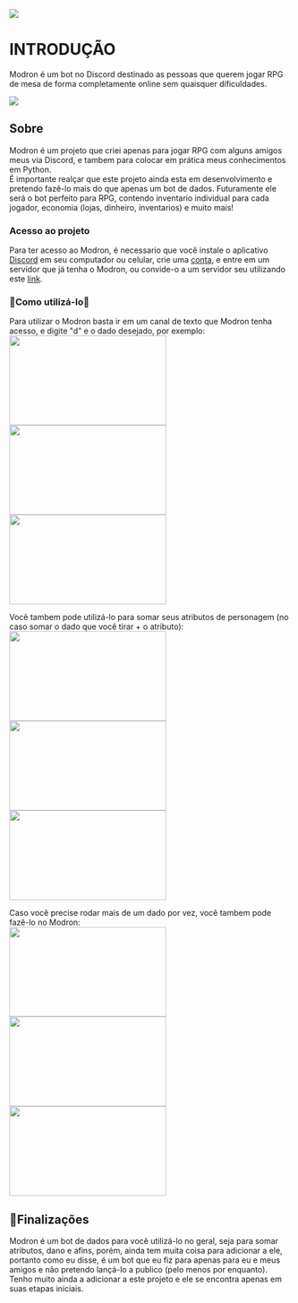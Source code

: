 <img src="http://img.shields.io/static/v1?label=STATUS&message=EM%20DESENVOLVIMENTO&color=GREEN&style=for-the-badge"></img>
<h1>INTRODUÇÃO</h1>
<p>Modron é um bot no Discord destinado as pessoas que querem jogar RPG de mesa de forma completamente online sem quaisquer dificuldades.</p>

<img src="https://github.com/Magrelaio/modron-bot-discord/assets/115477694/e6471f94-8a28-42ee-b772-c1127f89210c"></img>
<h2>Sobre</h2>
<p>Modron é um projeto que criei apenas para jogar RPG com alguns amigos meus via Discord, e tambem para colocar em prática meus conhecimentos em Python. <br> É importante realçar que este projeto ainda esta em desenvolvimento e pretendo fazê-lo mais do que apenas um bot de dados. Futuramente ele será o bot perfeito para RPG, contendo inventario individual para cada jogador, economia (lojas, dinheiro, inventarios) e muito mais!</p>
<h3>Acesso ao projeto</h3>
<p>Para ter acesso ao Modron, é necessario que você instale o aplicativo <a href="https://discord.com">Discord</a> em seu computador ou celular, crie uma <a href="https://discord.com/register">conta</a>, e entre em um servidor que já tenha o Modron, ou convide-o a um servidor seu utilizando este <a href="https://discord.com/api/oauth2/authorize?client_id=1071900815155003503&permissions=8&scope=bot%20applications.commands">link</a>.</p>
<h3>🎲Como utilizá-lo🎲</h3>
<p>Para utilizar o Modron basta ir em um canal de texto que Modron tenha acesso, e digite "d" e o dado desejado, por exemplo:<br>
<img width=280px height=160px src="https://github.com/Magrelaio/modron-bot-discord/assets/115477694/34c079e5-8048-498a-98ff-0658972c87d4"></img>
<img width=280px height=160px src="https://github.com/Magrelaio/modron-bot-discord/assets/115477694/1194ad10-dd9a-4355-83cb-afc5a7124d92"></img>
<img width=280px height=160px src="https://github.com/Magrelaio/modron-bot-discord/assets/115477694/13aaad61-e4de-45c2-95b9-ce994c491eb3"></img></p>
<p>Você tambem pode utilizá-lo para somar seus atributos de personagem (no caso somar o dado que você tirar + o atributo): <br>
<img width=280px height=160px src="https://github.com/Magrelaio/modron-bot-discord/assets/115477694/296140c3-2b6c-416c-9a3e-aa1fc2c760d4"></img>
<img width=280px height=160px src="https://github.com/Magrelaio/modron-bot-discord/assets/115477694/7cf92ffb-3836-4ce9-867c-51350bb8bab5"></img>
<img width=280px height=160px src="https://github.com/Magrelaio/modron-bot-discord/assets/115477694/f85858f7-63ff-41f8-860c-0f9fdc3a584d"></img></p>
<p>Caso você precise rodar mais de um dado por vez, você tambem pode fazê-lo no Modron: <br>
<img width=280px height=160px src="https://github.com/Magrelaio/modron-bot-discord/assets/115477694/079a9e1c-5e4f-4259-a381-35e2383553ea"></img>
<img width=280px height=160px src="https://github.com/Magrelaio/modron-bot-discord/assets/115477694/4ede80b0-a531-4af1-9d5c-3be238a3ded8"></img>
<img width=280px height=160px src="https://github.com/Magrelaio/modron-bot-discord/assets/115477694/c898f8f1-fab2-4524-a9f0-edeac7dd5045"></img>
</p>
<h2>🏁Finalizações</h2>
<p>Modron é um bot de dados para você utilizá-lo no geral, seja para somar atributos, dano e afins, porém, ainda tem muita coisa para adicionar a ele, portanto como eu disse, é um bot que eu fiz para apenas para eu e meus amigos e não pretendo lançá-lo a publico (pelo menos por enquanto). <br> Tenho muito ainda a adicionar a este projeto e ele se encontra apenas em suas etapas iniciais.</p>